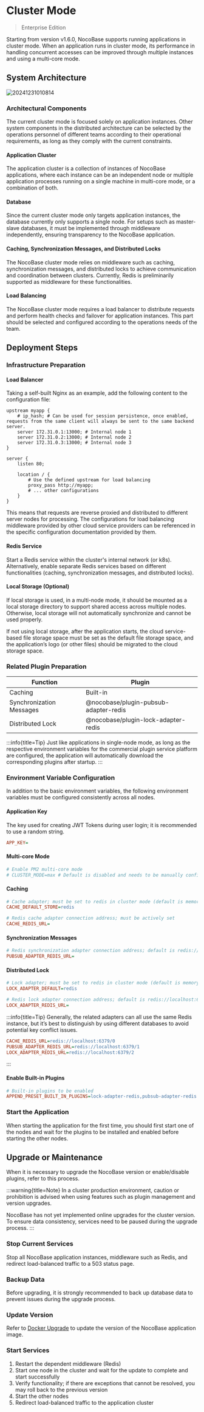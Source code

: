 # Cluster Mode

> Enterprise Edition

Starting from version v1.6.0, NocoBase supports running applications in cluster mode. When an application runs in cluster mode, its performance in handling concurrent accesses can be improved through multiple instances and using a multi-core mode.

## System Architecture

![20241231010814](https://static-docs.nocobase.com/20241231010814.png)

### Architectural Components

The current cluster mode is focused solely on application instances. Other system components in the distributed architecture can be selected by the operations personnel of different teams according to their operational requirements, as long as they comply with the current constraints.

#### Application Cluster

The application cluster is a collection of instances of NocoBase applications, where each instance can be an independent node or multiple application processes running on a single machine in multi-core mode, or a combination of both.

#### Database

Since the current cluster mode only targets application instances, the database currently only supports a single node. For setups such as master-slave databases, it must be implemented through middleware independently, ensuring transparency to the NocoBase application.

#### Caching, Synchronization Messages, and Distributed Locks

The NocoBase cluster mode relies on middleware such as caching, synchronization messages, and distributed locks to achieve communication and coordination between clusters. Currently, Redis is preliminarily supported as middleware for these functionalities.

#### Load Balancing

The NocoBase cluster mode requires a load balancer to distribute requests and perform health checks and failover for application instances. This part should be selected and configured according to the operations needs of the team.

## Deployment Steps

### Infrastructure Preparation

#### Load Balancer

Taking a self-built Nginx as an example, add the following content to the configuration file:

```
upstream myapp {
    # ip_hash; # Can be used for session persistence, once enabled, requests from the same client will always be sent to the same backend server.
    server 172.31.0.1:13000; # Internal node 1
    server 172.31.0.2:13000; # Internal node 2
    server 172.31.0.3:13000; # Internal node 3
}

server {
    listen 80;

    location / {
        # Use the defined upstream for load balancing
        proxy_pass http://myapp;
        # ... other configurations
    }
}
```

This means that requests are reverse proxied and distributed to different server nodes for processing. The configurations for load balancing middleware provided by other cloud service providers can be referenced in the specific configuration documentation provided by them.

#### Redis Service

Start a Redis service within the cluster's internal network (or k8s). Alternatively, enable separate Redis services based on different functionalities (caching, synchronization messages, and distributed locks).

#### Local Storage (Optional)

If local storage is used, in a multi-node mode, it should be mounted as a local storage directory to support shared access across multiple nodes. Otherwise, local storage will not automatically synchronize and cannot be used properly.

If not using local storage, after the application starts, the cloud service-based file storage space must be set as the default file storage space, and the application’s logo (or other files) should be migrated to the cloud storage space.

### Related Plugin Preparation

| Function | Plugin |
| --- | --- |
| Caching | Built-in |
| Synchronization Messages | @nocobase/plugin-pubsub-adapter-redis |
| Distributed Lock | @nocobase/plugin-lock-adapter-redis |

:::info{title=Tip}
Just like applications in single-node mode, as long as the respective environment variables for the commercial plugin service platform are configured, the application will automatically download the corresponding plugins after startup.
:::

### Environment Variable Configuration

In addition to the basic environment variables, the following environment variables must be configured consistently across all nodes.

#### Application Key

The key used for creating JWT Tokens during user login; it is recommended to use a random string.

```ini
APP_KEY=
```

#### Multi-core Mode

```ini
# Enable PM2 multi-core mode
# CLUSTER_MODE=max # Default is disabled and needs to be manually configured
```

#### Caching

```ini
# Cache adapter; must be set to redis in cluster mode (default is memory if not set)
CACHE_DEFAULT_STORE=redis

# Redis cache adapter connection address; must be actively set
CACHE_REDIS_URL=
```

#### Synchronization Messages

```ini
# Redis synchronization adapter connection address; default is redis://localhost:6379/0 if not set
PUBSUB_ADAPTER_REDIS_URL=
```

#### Distributed Lock

```ini
# Lock adapter; must be set to redis in cluster mode (default is memory local lock if not set)
LOCK_ADAPTER_DEFAULT=redis

# Redis lock adapter connection address; default is redis://localhost:6379/0 if not set
LOCK_ADAPTER_REDIS_URL=
```

:::info{title=Tip}
Generally, the related adapters can all use the same Redis instance, but it’s best to distinguish by using different databases to avoid potential key conflict issues.

```ini
CACHE_REDIS_URL=redis://localhost:6379/0
PUBSUB_ADAPTER_REDIS_URL=redis://localhost:6379/1
LOCK_ADAPTER_REDIS_URL=redis://localhost:6379/2
```
:::

#### Enable Built-in Plugins

```ini
# Built-in plugins to be enabled
APPEND_PRESET_BUILT_IN_PLUGINS=lock-adapter-redis,pubsub-adapter-redis
```

### Start the Application

When starting the application for the first time, you should first start one of the nodes and wait for the plugins to be installed and enabled before starting the other nodes.

## Upgrade or Maintenance

When it is necessary to upgrade the NocoBase version or enable/disable plugins, refer to this process.

:::warning{title=Note}
In a cluster production environment, caution or prohibition is advised when using features such as plugin management and version upgrades.

NocoBase has not yet implemented online upgrades for the cluster version. To ensure data consistency, services need to be paused during the upgrade process.
:::

### Stop Current Services

Stop all NocoBase application instances, middleware such as Redis, and redirect load-balanced traffic to a 503 status page.

### Backup Data

Before upgrading, it is strongly recommended to back up database data to prevent issues during the upgrade process.

### Update Version

Refer to [Docker Upgrade](../upgrading/docker-compose.md) to update the version of the NocoBase application image.

### Start Services

1. Restart the dependent middleware (Redis)
2. Start one node in the cluster and wait for the update to complete and start successfully
3. Verify functionality; if there are exceptions that cannot be resolved, you may roll back to the previous version
4. Start the other nodes
5. Redirect load-balanced traffic to the application cluster
